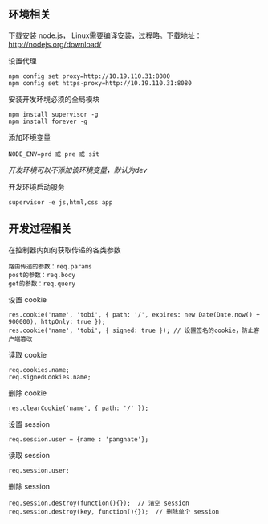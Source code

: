## 环境相关

下载安装 node.js， Linux需要编译安装，过程略。下载地址：http://nodejs.org/download/


设置代理 

	npm config set proxy=http://10.19.110.31:8080
	npm config set https-proxy=http://10.19.110.31:8080

安装开发环境必须的全局模块	

	npm install supervisor -g
	npm install forever -g

添加环境变量

	NODE_ENV=prd 或 pre 或 sit

*开发环境可以不添加该环境变量，默认为dev*

开发环境启动服务

	supervisor -e js,html,css app


## 开发过程相关


在控制器内如何获取传递的各类参数

	路由传递的参数：req.params
	post的参数：req.body
	get的参数：req.query

设置 cookie

	res.cookie('name', 'tobi', { path: '/', expires: new Date(Date.now() + 900000), httpOnly: true });
	res.cookie('name', 'tobi', { signed: true }); // 设置签名的cookie，防止客户端篡改


读取 cookie

	req.cookies.name;
	req.signedCookies.name;

删除 cookie

	res.clearCookie('name', { path: '/' });

设置 session

	req.session.user = {name : 'pangnate'};

读取 session

	req.session.user;

删除 session
	
	req.session.destroy(function(){});  // 清空 session
	req.session.destroy(key, function(){});  // 删除单个 session

